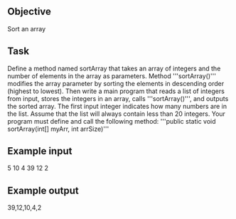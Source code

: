 ## Objective
Sort an array

## Task
Define a method named sortArray that takes an array of integers and the number of elements in the array as parameters. Method '''sortArray()''' modifies the array parameter by sorting the elements in descending order (highest to lowest). Then write a main program that reads a list of integers from input, stores the integers in an array, calls '''sortArray()''', and outputs the sorted array. The first input integer indicates how many numbers are in the list. Assume that the list will always contain less than 20 integers.
Your program must define and call the following method:  '''public static void sortArray(int[] myArr, int arrSize)'''

## Example input
5 10 4 39 12 2

## Example output
39,12,10,4,2

